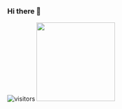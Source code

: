 ### Hi there 👋
![visitors](https://visitor-badge.glitch.me/badge?page_id=adityabilawar)
<img height="180em" src="https://github-readme-stats.vercel.app/api?username=adityabilawar&show_icons=true&hide_border=true&&count_private=true&include_all_commits=true" />
<!-- ![visitors](https://visitor-badge.glitch.me/badge?page_id=adityabilawar.NodeMailer-Dialogflow-Fulfillment-code}) -->
<!--
**adityabilawar/adityabilawar** is a ✨ _special_ ✨ repository because its `README.md` (this file) appears on your GitHub profile.
![visitors](https://visitor-badge.glitch.me/badge?page_id=page.id)

<img height="180em" src="https://github-readme-stats.vercel.app/api?username=Gapur&show_icons=true&hide_border=true&&count_private=true&include_all_commits=true" />
Here are some ideas to get you started:

- 🌱 I’m currently learning AI/ML and full stack web development
- 👯 I’m looking to collaborate on sophisticated projects for possible hackathons 
- 📫 How to reach me: Email me @ adityabilawar@gmail.com
- 😄 Pronouns: He/Him
- ⚡ Fun fact: I like to play video games :)
-->


